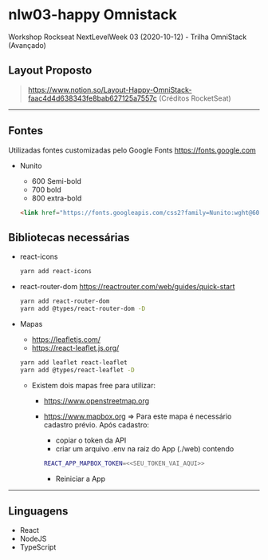 # nlw03-happy Omnistack

Workshop Rockseat NextLevelWeek 03 (2020-10-12) - Trilha OmniStack (Avançado)

## Layout Proposto

> <https://www.notion.so/Layout-Happy-OmniStack-faac4d4d638343fe8bab627125a7557c> (Créditos RocketSeat)

---

## Fontes

Utilizadas fontes customizadas pelo Google Fonts <https://fonts.google.com>

* Nunito
  * 600 Semi-bold
  * 700 bold
  * 800 extra-bold

  ```html
  <link href="https://fonts.googleapis.com/css2?family=Nunito:wght@600;700;800&display=swap" rel="stylesheet">
  ```


## Bibliotecas necessárias

* react-icons

  ```bash
  yarn add react-icons
  ```

* react-router-dom <https://reactrouter.com/web/guides/quick-start>

  ```bash
  yarn add react-router-dom
  yarn add @types/react-router-dom -D
  ```

* Mapas
  * <https://leafletjs.com/>
  * <https://react-leaflet.js.org/>
  
  ```bash
  yarn add leaflet react-leaflet
  yarn add @types/react-leaflet -D
  ```

  * Existem dois mapas free para utilizar:
    * <https://www.openstreetmap.org>
    * <https://www.mapbox.org> => Para este mapa é necessário cadastro prévio. Após cadastro:
      * copiar o token da API
      * criar um arquivo .env na raiz do App (./web) contendo

      ```bash
      REACT_APP_MAPBOX_TOKEN=<<SEU_TOKEN_VAI_AQUI>>
      ```

      * Reiniciar a App

---

## Linguagens

* React
* NodeJS
* TypeScript
